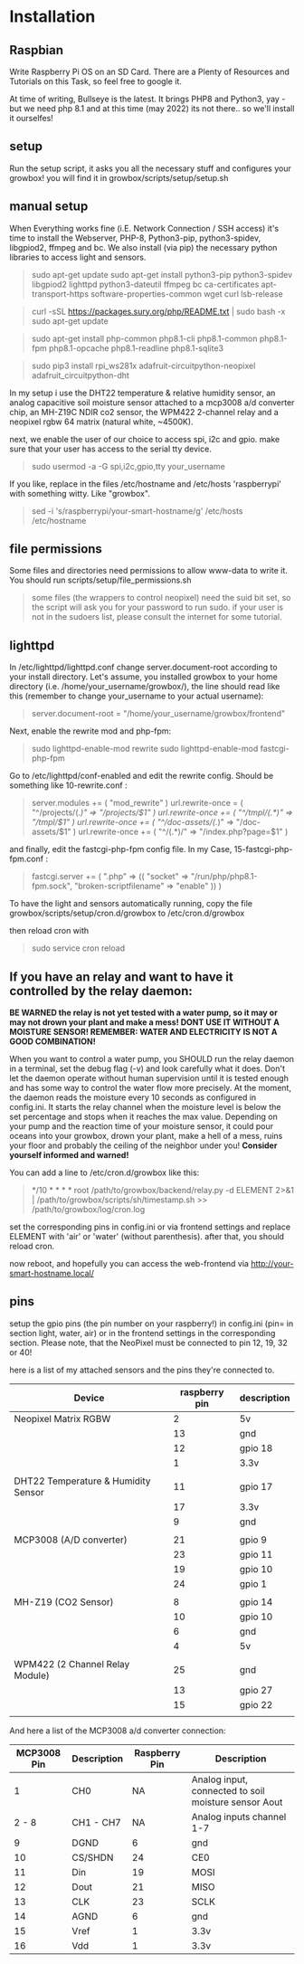 # Installation

## Raspbian

Write Raspberry Pi OS on an SD Card. There are a Plenty of Resources and Tutorials on this Task, so feel free to google it.

At time of writing, Bullseye is the latest. It brings PHP8 and Python3, yay - but we need php 8.1 and at this time 
(may 2022) its not there.. so we'll install it ourselfes!

## setup

Run the setup script, it asks you all the necessary stuff and configures your growbox!
you will find it in growbox/scripts/setup/setup.sh

## manual setup

When Everything works fine (i.E. Network Connection / SSH access) it's time to install the Webserver, PHP-8, Python3-pip, 
python3-spidev, libgpiod2, ffmpeg and bc.
We also install (via pip) the necessary python libraries to access light and sensors. 

> sudo apt-get update
> sudo apt-get install python3-pip python3-spidev libgpiod2 lighttpd python3-dateutil ffmpeg bc ca-certificates 
apt-transport-https software-properties-common wget curl lsb-release

> curl -sSL https://packages.sury.org/php/README.txt | sudo bash -x
> sudo apt-get update

> sudo apt-get install php-common php8.1-cli php8.1-common php8.1-fpm php8.1-opcache php8.1-readline php8.1-sqlite3

> sudo pip3 install rpi_ws281x adafruit-circuitpython-neopixel adafruit_circuitpython-dht

In my setup i use the DHT22 temperature & relative humidity sensor, an analog capacitive soil moisture sensor attached to a 
mcp3008 a/d converter chip, an MH-Z19C NDIR co2 sensor, the WPM422 2-channel relay and
a neopixel rgbw 64 matrix (natural white, ~4500K).

next, we enable the user of our choice to access spi, i2c and gpio. make sure that your user has access to
the serial tty device.

> sudo usermod -a -G spi,i2c,gpio,tty your_username

If you like, replace in the files /etc/hostname and /etc/hosts 'raspberrypi' with something witty. Like "growbox".

> sed -i 's/raspberrypi/your-smart-hostname/g' /etc/hosts /etc/hostname

## file permissions

Some files and directories need permissions to allow www-data to write it.
You should run scripts/setup/file_permissions.sh 
> some files (the wrappers to control neopixel) need the suid bit set, so the script will ask you for your password to run sudo.
if your user is not in the sudoers list, please consult the internet for some tutorial.

## lighttpd

In /etc/lighttpd/lighttpd.conf change server.document-root according to your install directory. Let's assume, you installed 
growbox to your home directory (i.e. /home/your_username/growbox/), the line should read like this (remember to change 
your_username to your actual username):

> server.document-root        = "/home/your_username/growbox/frontend"

Next, enable the rewrite mod and php-fpm:

> sudo lighttpd-enable-mod rewrite
> sudo lighttpd-enable-mod fastcgi-php-fpm

Go to /etc/lighttpd/conf-enabled and edit the rewrite config. Should be something like 10-rewrite.conf :

> server.modules += ( "mod_rewrite" )
> url.rewrite-once = ( "^/projects/(.*)" => "/projects/$1" )
> url.rewrite-once += ( "^/tmpl/(.*)" => "/tmpl/$1" )
> url.rewrite-once += ( "^/doc-assets/(.*)" => "/doc-assets/$1" )
> url.rewrite-once += ( "^/(.*)/" => "/index.php?page=$1" )

and finally, edit the fastcgi-php-fpm config file. In my Case, 15-fastcgi-php-fpm.conf : 

> fastcgi.server += ( ".php" =>
>        ((
>                "socket" => "/run/php/php8.1-fpm.sock",
>                "broken-scriptfilename" => "enable"
>        ))
> )

To have the light and sensors automatically running, copy the file growbox/scripts/setup/cron.d/growbox to 
/etc/cron.d/growbox

then reload cron with
> sudo service cron reload

## If you have an relay and want to have it controlled by the relay daemon:

**BE WARNED the relay is not yet tested with a water pump, so it may or may not drown your plant and make a mess! DONT USE IT WITHOUT A MOISTURE SENSOR! REMEMBER: WATER AND ELECTRICITY IS NOT A GOOD COMBINATION!**

When you want to control a water pump, you SHOULD run the relay daemon in a terminal, set the debug flag (-v) and look 
carefully what it does. Don't let the daemon operate without human supervision until it is tested enough and has some way 
to control the water flow more precisely. At the moment, the daemon reads the moisture every 10 seconds as configured in config.ini. It 
starts the relay channel when the moisture level is below the set percentage and stops when it reaches the max value. 
Depending on your pump and the reaction time of your moisture sensor, it could pour oceans into your growbox, drown your plant, make a hell of a mess, ruins your floor
and probably the ceiling of the neighbor under you! **Consider yourself informed and warned!**

You can add a line to /etc/cron.d/growbox like this:

> */10 * * * * root /path/to/growbox/backend/relay.py -d ELEMENT 2>&1 | /path/to/growbox/scripts/sh/timestamp.sh >> /path/to/growbox/log/cron.log

set the corresponding pins in config.ini or via frontend settings and replace ELEMENT with 'air' or 'water' (without 
parenthesis). after that, you should reload cron. 

now reboot, and hopefully you can access the web-frontend via 
http://your-smart-hostname.local/

## pins

setup the gpio pins (the pin number on your raspberry!) in config.ini (pin= in section light, water, air) or in the 
frontend settings in the corresponding section.
Please note, that the NeoPixel must be connected to pin 12, 19, 32 or 40!

here is a list of my attached sensors and the pins they're connected to.

| Device                              | raspberry pin | description |
|-------------------------------------|---------------|-------------|
| Neopixel Matrix RGBW                | 2             | 5v          |
|                                     | 13            | gnd         |
|                                     | 12            | gpio 18     |
|                                     | 1             | 3.3v        |
|                                     |               |             |
| DHT22 Temperature & Humidity Sensor | 11            | gpio 17     |
|                                     | 17            | 3.3v        |
|                                     | 9             | gnd         |
|                                     |               |             |
| MCP3008 (A/D converter)             | 21            | gpio 9      |
|                                     | 23            | gpio 11     |
|                                     | 19            | gpio 10     |
|                                     | 24            | gpio 1      |
|                                     |               |             |
| MH-Z19 (CO2 Sensor)                 | 8             | gpio 14     |
|                                     | 10            | gpio 10     |
|                                     | 6             | gnd         |
|                                     | 4             | 5v          |
|                                     |               |             |
| WPM422 (2 Channel Relay Module)     | 25            | gnd         |
|                                     | 13            | gpio 27     |
|                                     | 15            | gpio 22     |
|                                     |               |             |

And here a list of the MCP3008 a/d converter connection:

| MCP3008 Pin | Description | Raspberry Pin | Description                                          |
|-------------|-------------|---------------|------------------------------------------------------|
| 1           | CH0         | NA            | Analog input, connected to soil moisture sensor Aout |
| 2 - 8       | CH1 - CH7   | NA            | Analog inputs channel 1-7                            |
| 9           | DGND        | 6             | gnd                                                  |
| 10          | CS/SHDN     | 24            | CE0                                                  |
| 11          | Din         | 19            | MOSI                                                 |
| 12          | Dout        | 21            | MISO                                                 |
| 13          | CLK         | 23            | SCLK                                                 |
| 14          | AGND        | 6             | gnd                                                  |
| 15          | Vref        | 1             | 3.3v                                                 |
| 16          | Vdd         | 1             | 3.3v                                                 |
